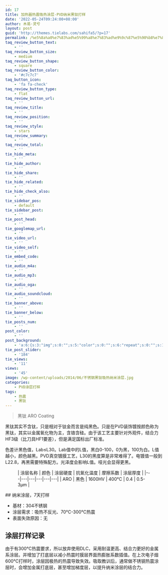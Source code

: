 ```yaml
---
id: 17
title: 加热器热震吸热涂层-PVD纳米黑钛打样
date: '2022-05-24T09:24:00+08:00'
author: 木易·灵兮
layout: post
guid: 'http://themes.tielabs.com/sahifa5/?p=17'
permalink: /%e5%8a%a0%e7%83%ad%e5%99%a8%e7%83%ad%e9%9c%87%e5%90%b8%e7%83%ad%e6%b6%82%e5%b1%82-pvd%e7%ba%b3%e7%b1%b3%e9%bb%91%e9%92%9b%e6%89%93%e6%a0%b7/
taq_review_button_text:
    - ''
taq_review_button_size:
    - medium
taq_review_button_shape:
    - square
taq_review_button_color:
    - '#c7c7c7'
taq_button_icon:
    - 'fa fa-check'
taq_review_button_type:
    - flat
taq_review_button_url:
    - ''
taq_review_title:
    - ''
taq_review_position:
    - ''
taq_review_style:
    - stars
taq_review_summary:
    - ''
taq_review_total:
    - ''
tie_hide_meta:
    - ''
tie_hide_author:
    - ''
tie_hide_share:
    - ''
tie_hide_related:
    - ''
tie_hide_check_also:
    - ''
tie_sidebar_pos:
    - default
tie_sidebar_post:
    - ''
tie_post_head:
    - ''
tie_googlemap_url:
    - ''
tie_video_url:
    - ''
tie_video_self:
    - ''
tie_embed_code:
    - ''
tie_audio_m4a:
    - ''
tie_audio_mp3:
    - ''
tie_audio_oga:
    - ''
tie_audio_soundcloud:
    - ''
tie_banner_above:
    - ''
tie_banner_below:
    - ''
tie_posts_num:
    - ''
post_color:
    - ''
post_background:
    - 'a:6:{s:3:"img";s:0:"";s:5:"color";s:0:"";s:6:"repeat";s:0:"";s:10:"attachment";s:0:"";s:3:"hor";s:0:"";s:3:"ver";s:0:"";}'
tie_post_slider:
    - '184'
tie_views:
    - '11'
views:
    - '45'
image: /wp-content/uploads/2014/06/不锈钢黑钛吸热纳米涂层.jpg
categories:
    - PVD涂层打样
tags:
    - 热震
    - 黑钛
---
```


> 黑钛 ARO Coating

黑钛其实不含钛，只是相对于钛金而言是纯黑色。只是在PVD装饰镀按颜色称为黑钛，其实以金属氧化物为主，含铬含硅。由于该工艺主要针对外观件，结合力HF3级（比刀具HF1要差），但是满足国标出厂标准。

色差计黑色值，Lab≤L30。Lab值中的L值，黑白0-100，0为黑，100为白。L值越小，颜色越黑。PVD真空镀膜工艺，L30的黑度算是非常难得了。电镀值一般到L22.8，再黑需要特殊配方。光泽度会影响L值。哑光会显得更黑。

<figure class="wp-block-table">| 涂层名称 | 颜色 | 涂层硬度 | 抗氧化温度 | 摩擦系数 | 涂层厚度 |
|---|---|---|---|---|---|
| ARO | 黑色 | 1600HV | 400℃ | 0.4 | 0.5-3μm |

</figure>## 纳米涂层，7天打样

- 基材：304不锈钢
- 涂层需求：吸热不反光、70℃-300℃热震
- 表面失效原因：无

## 涂层打样记录

由于有300℃热震要求，所以放弃使用DLC，采用耐温更高、结合力更好的金属系涂层。并增加了打底层以减小热震时膜层界面热膨胀系数插值。在上次电子烟600℃打样时，涂层因极热的热震导致失效。吸取教训后，通常做不锈钢热震涂层时，会增加金属打底层，甚至增加梯度层，以提升纳米涂层的结合力。